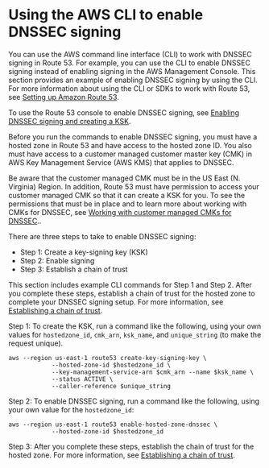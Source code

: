 # Using the AWS CLI to enable DNSSEC signing<a name="dns-configuring-dnssec-cli"></a>

You can use the AWS command line interface \(CLI\) to work with DNSSEC signing in Route 53\. For example, you can use the CLI to enable DNSSEC signing instead of enabling signing in the AWS Management Console\. This section provides an example of enabling DNSSEC signing by using the CLI\. For more information about using the CLI or SDKs to work with Route 53, see [Setting up Amazon Route 53](setting-up-route-53.md)\.

To use the Route 53 console to enable DNSSEC signing, see [Enabling DNSSEC signing and creating a KSK](dns-configuring-dnssec-enable-signing.md#dns-configuring-dnssec-enable)\.

Before you run the commands to enable DNSSEC signing, you must have a hosted zone in Route 53 and have access to the hosted zone ID\. You also must have access to a customer managed customer master key \(CMK\) in AWS Key Management Service \(AWS KMS\) that applies to DNSSEC\. 

Be aware that the customer managed CMK must be in the US East \(N\. Virginia\) Region\. In addition, Route 53 must have permission to access your customer managed CMK so that it can create a KSK for you\. To see the permissions that must be in place and to learn more about working with CMKs for DNSSEC, see [Working with customer managed CMKs for DNSSEC](dns-configuring-dnssec-cmk-requirements.md)\.\.

There are three steps to take to enable DNSSEC signing: 
+ Step 1: Create a key\-signing key \(KSK\)
+ Step 2: Enable signing
+ Step 3: Establish a chain of trust

This section includes example CLI commands for Step 1 and Step 2\. After you complete these steps, establish a chain of trust for the hosted zone to complete your DNSSEC signing setup\. For more information, see [Establishing a chain of trust](dns-configuring-dnssec-enable-signing.md#dns-configuring-dnssec-chain-of-trust)\.

Step 1: To create the KSK, run a command like the following, using your own values for `hostedzone_id`, `cmk_arn`, `ksk_name`, and `unique_string` \(to make the request unique\)\.

```
aws --region us-east-1 route53 create-key-signing-key \
			--hosted-zone-id $hostedzone_id \
			--key-management-service-arn $cmk_arn --name $ksk_name \
			--status ACTIVE \
			--caller-reference $unique_string
```

Step 2: To enable DNSSEC signing, run a command like the following, using your own value for the `hostedzone_id`:

```
aws --region us-east-1 route53 enable-hosted-zone-dnssec \
			--hosted-zone-id $hostedzone_id
```

Step 3: After you complete these steps, establish the chain of trust for the hosted zone\. For more information, see [Establishing a chain of trust](dns-configuring-dnssec-enable-signing.md#dns-configuring-dnssec-chain-of-trust)\.